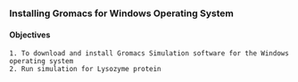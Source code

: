 ### Installing Gromacs for Windows Operating System

#### Objectives
```
1. To download and install Gromacs Simulation software for the Windows operating system
2. Run simulation for Lysozyme protein
```
